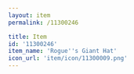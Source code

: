 ```yaml
---
layout: item
permalink: /11300246

title: Item
id: '11300246'
item_name: 'Rogue''s Giant Hat'
icon_url: 'item/icon/11300009.png'
---
```

